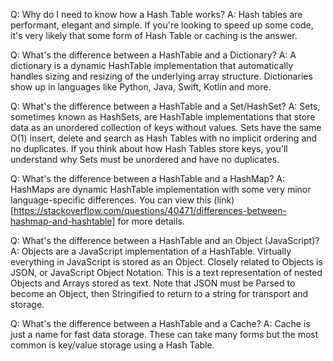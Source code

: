 Q: Why do I need to know how a Hash Table works?
A: Hash tables are performant, elegant and simple. If you're looking to speed up some code, it's very likely that some form of Hash Table or caching is the answer.

Q: What's the difference between a HashTable and a Dictionary?
A: A dictionary is a dynamic HashTable implementation that automatically handles sizing and resizing of the underlying array structure. Dictionaries show up in languages like Python, Java, Swift, Kotlin and more.

Q: What's the difference between a HashTable and a Set/HashSet?
A: Sets, sometimes known as HashSets, are HashTable implementations that store data as an unordered collection of keys without values. Sets have the same O(1) insert, delete and search as Hash Tables with no implicit ordering and no duplicates. If you think about how Hash Tables store keys, you'll understand why Sets must be unordered and have no duplicates.

Q: What's the difference between a HashTable and a HashMap?
A: HashMaps are dynamic HashTable implementation with some very minor language-specific differences. You can view this (link)[https://stackoverflow.com/questions/40471/differences-between-hashmap-and-hashtable] for more details.

Q: What's the difference between a HashTable and an Object (JavaScript)?
A: Objects are a JavaScript implementation of a HashTable. Virtually everything in JavaScript is stored as an Object. Closely related to Objects is JSON, or JavaScript Object Notation. This is a text representation of nested Objects and Arrays stored as text. Note that JSON must be Parsed to become an Object, then Stringified to return to a string for transport and storage.

Q: What's the difference between a HashTable and a Cache?
A: Cache is just a name for fast data storage. These can take many forms but the most common is key/value storage using a Hash Table.